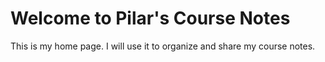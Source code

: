 # Welcome to Pilar's Course Notes

This is my home page. I will use it to organize and share my course notes.